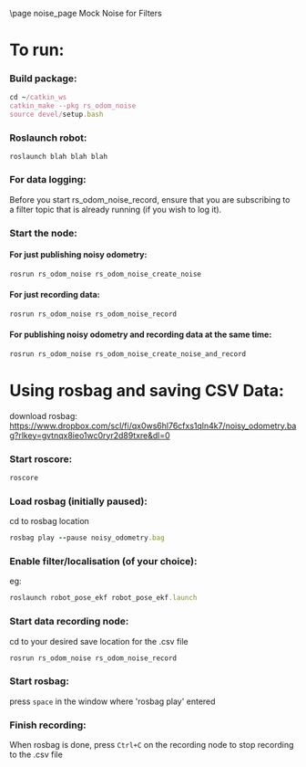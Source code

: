 \page noise_page Mock Noise for Filters

# To run:
### Build package:
```Ruby
cd ~/catkin_ws
catkin_make --pkg rs_odom_noise
source devel/setup.bash
```

### Roslaunch robot:
```
roslaunch blah blah blah
```

### For data logging:
Before you start rs_odom_noise_record, ensure that you are subscribing to a filter
topic that is already running (if you wish to log it).

### Start the node:

#### For just publishing noisy odometry:
```Ruby
rosrun rs_odom_noise rs_odom_noise_create_noise
```

#### For just recording data:
```Ruby
rosrun rs_odom_noise rs_odom_noise_record
```

#### For publishing noisy odometry and recording data at the same time:
```Ruby
rosrun rs_odom_noise rs_odom_noise_create_noise_and_record
```


# Using rosbag and saving CSV Data:
download rosbag:
https://www.dropbox.com/scl/fi/qx0ws6hl76cfxs1qln4k7/noisy_odometry.bag?rlkey=gvtnqx8ieo1wc0ryr2d89txre&dl=0

### Start roscore:
```Ruby
roscore
```

### Load rosbag (initially paused):
cd to rosbag location
```Ruby
rosbag play --pause noisy_odometry.bag
```

### Enable filter/localisation (of your choice):
eg:
```Ruby
roslaunch robot_pose_ekf robot_pose_ekf.launch
```

### Start data recording node:
cd to your desired save location for the .csv file
```Ruby
rosrun rs_odom_noise rs_odom_noise_record
```

### Start rosbag:
press `space` in the window where 'rosbag play' entered

### Finish recording:
When rosbag is done, press `Ctrl+C` on the recording node to stop recording to the .csv file
